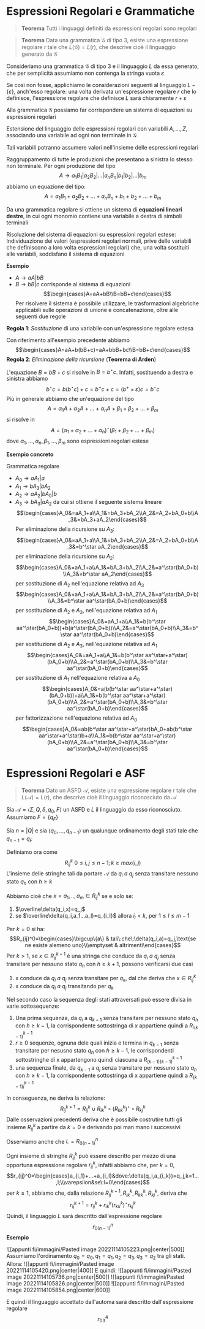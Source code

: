 # Espressioni Regolari e Grammatiche

>**Teorema**
>Tutti i linguaggi definiti da espressioni regolari sono regolari

>**Teorema**
>Data una grammatica $\mathcal G$ di tipo 3, esiste una espressione regolare $r$ tale che $L(\mathcal G)=L(r)$, che descrive cioè il linguaggio generato da $\mathcal G$

Consideriamo una grammatica $\mathcal G$ di tipo 3 e il linguaggio $L$ da essa generato, che per semplicità assumiamo non contenga la stringa vuota $\varepsilon$

Se così non fosse, applichiamo le considerazioni seguenti al linguaggio $L-\lbrace\varepsilon\rbrace$, anch'esso regolare: una volta derivata un'espressione regolare $r$ che lo definisce, l'espressione regolare che definisce $L$ sarà chiaramente $r+\varepsilon$

Alla grammatica $\mathcal G$ possiamo far corrispondere un sistema di equazioni su espressioni regolari

Estensione del linguaggio delle espressioni regolari con variabili $A,...,Z$, associando una variabile ad ogni non terminale in $\mathcal G$

Tali variabili potranno assumere valori nell'insieme delle espressioni regolari

Raggruppamento di tutte le produzioni che presentano a sinistra lo stesso non terminale. Per ogni produzione del tipo $$A\to a_1B_1|a_2B_2|...|a_nB_n|b_1|b_2|...|b_m$$abbiamo un equazione del tipo:
$$A=a_1B_1+a_2B_2+...+a_nB_n+b_1+b_2+...+b_m$$

Da una grammatica regolare si ottiene un sistema di **equazioni lineari destre**, in cui ogni monomio contiene una variabile a destra di simboli terminali

Risoluzione del sistema di equazioni su espressioni regolari estese:
Individuazione dei valori (espressioni regolari normali, prive delle variabili che definiscono a loro volta espressioni regolari) che, una volta sostituiti alle variabili, soddisfano il sistema di equazioni

**Esempio**
- $A\to aA|bB$
- $B\to bB|c$
corrisponde al sistema di equazioni
$$\begin{cases}A=aA+bB\\B=bB+c\end{cases}$$
Per risolvere il sistema è possibile utilizzare, le trasformazioni algebriche applicabili sulle operazioni di unione e concatenazione, oltre alle seguenti due regole

**Regola 1**: _Sostituzione_ di una variabile con un'espressione regolare estesa

Con riferimento all'esempio precedente abbiamo 
$$\begin{cases}A=aA+b(bB+c)=aA+bbB+bc\\B=bB+c\end{cases}$$
**Regola 2**: _Eliminazione della ricursione_ (**Teorema di Arden**)

L'equazione $B=bB+c$ si risolve in $B=b^\star c$. Infatti, sostituendo a destra e sinistra abbiamo
$$b^\star c=b(b^\star c)+c=b^+c+c=(b^++\varepsilon)c=b^\star c$$
Più in generale abbiamo che un'equazione del tipo 
$$A=\alpha_1A+\alpha_2A+...+\alpha_nA+\beta_1+\beta_2+...+\beta_m$$
si risolve in 
$$A=(\alpha_1+\alpha_2+...+\alpha_n)^\star(\beta_1+\beta_2+...+\beta_m)$$
dove $\alpha_1,...,\alpha_n,\beta_1,...,\beta_m$ sono espressioni regolari estese

**Esempio concreto**

Grammatica regolare
- $A_0\to aA_1|a$
- $A_1\to bA_3|bA_2$
- $A_2\to aA_2|bA_0|b$
- $A_3\to bA_3|aA_2$
da cui si ottiene il seguente sistema lineare
$$\begin{cases}A_0&=aA_1+a\\A_1&=bA_3+bA_2\\A_2&=A_2+bA_0+b\\A_3&=bA_3+aA_2\end{cases}$$
Per eliminazione della ricursione su $A_3$:
$$\begin{cases}A_0&=aA_1+a\\A_1&=bA_3+bA_2\\A_2&=A_2+bA_0+b\\A_3&=b^\star aA_2\end{cases}$$
per eliminazione della ricursione su $A_2$:
$$\begin{cases}A_0&=aA_1+a\\A_1&=bA_3+bA_2\\A_2&=a^\star(bA_0+b)\\A_3&=b^\star aA_2\end{cases}$$
per sostituzione di $A_2$ nell'equazione relativa ad $A_3$
$$\begin{cases}A_0&=aA_1+a\\A_1&=bA_3+bA_2\\A_2&=a^\star(bA_0+b)\\A_3&=b^\star aa^\star(bA_0+b)\end{cases}$$
per sostituzione di $A_2$ e $A_3$, nell'equazione relativa ad $A_1$
$$\begin{cases}A_0&=aA_1+a\\A_1&=b(b^\star aa^\star(bA_0+b))+b(a^\star(bA_0+b))\\A_2&=a^\star(bA_0+b)\\A_3&=b^\star aa^\star(bA_0+b)\end{cases}$$
per sostituzione di $A_2$ e $A_3$, nell'equazione relativa ad $A_1$
$$\begin{cases}A_0&=aA_1+a\\A_1&=b(b^\star aa^\star+a^\star)(bA_0+b)\\A_2&=a^\star(bA_0+b)\\A_3&=b^\star aa^\star(bA_0+b)\end{cases}$$
per sostituzione di $A_1$ nell'equazione relativa a $A_0$
$$\begin{cases}A_0&=a(b(b^\star aa^\star+a^\star)(bA_0+b))+a\\A_1&=b(b^\star aa^\star+a^\star)(bA_0+b)\\A_2&=a^\star(bA_0+b)\\A_3&=b^\star aa^\star(bA_0+b)\end{cases}$$
per fattorizzazione nell'equazione relativa ad $A_0$
$$\begin{cases}A_0&=ab(b^\star aa^\star+a^\star)bA_0+ab(b^\star aa^\star+a^\star)b+a\\A_1&=b(b^\star aa^\star+a^\star)(bA_0+b)\\A_2&=a^\star(bA_0+b)\\A_3&=b^\star aa^\star(bA_0+b)\end{cases}$$

# Espressioni Regolari e ASF

>**Teorema**
>Dato un ASFD $\mathcal A$, esiste una espressione regolare $r$ tale che $L(\mathcal A)=L(r)$, che descrive cioè il linguaggio riconosciuto da $\mathcal A$

Sia $\mathcal A=\langle\Sigma,Q,\delta,q_0,F\rangle$ un ASFD e $L$ il linguaggio da esso riconosciuto. Assumiamo $F=\lbrace q_F\rbrace$

Sia $n=|Q|$ e sia $\langle q_0,...,q_{n-1}\rangle$ un qualunque ordinamento degli stati tale che $q_{n-1}=q_F$

Definiamo ora come $$R_{ij}^k\:0\leq i,j\leq n-1;k\geq max(i,j)$$
L'insieme delle stringhe tali da portare $\mathcal A$ da $q_i\:a\:q_j$ senza transitare nessuno stato $q_h$ con $h\geq k$

Abbiamo cioè che $x=a_1,..,a_m\in R_{ij}^k$ se e solo se:

1. $\overline\delta(q_i,x)=q_j$
2. se $\overline\delta(q_i,a_1...a_l)=q_{i_l}$ allora $i_l\lt k$, per $1\leq l\leq m-1$

Per $k=0$ si ha:
$$R_{ij}^0=\begin{cases}\bigcup\{a\} & tali\:che\:\delta(q_i,a)=q_j,\text{se ne esiste alemeno uno}\\\emptyset & altrimenti\end{cases}$$
Per $k\gt1$, se $x\in R_{ij}^{k+1}$ è una stringa che conduce da $q_i\:a\:q_j$ senza transitare per nessuno stato $q_h$ con $h\geq k+1$, possono verificarsi due casi

1. x conduce da $q_i\:a\:q_j$ senza transitare per $q_k$, dal che deriva che $x\in R_{ij}^k$
2. x conduce da $q_i\:a\:q_j$ transitando per $q_k$

Nel secondo caso la sequenza degli stati attraversati può essere divisa in varie sottosequenze:

1. Una prima sequenza, da $q_i$ a $q_{k-1}$ senza transitare per nessuno stato $q_h$ con $h\geq k-1$, la corrispondente sottostringa di $x$ appartiene quindi a $R_{i(k-1)}^{k-1}$
2. $r\geq0$ sequenze, ognuna dele quali inizia e termina in $q_{k-1}$ senza transitare per nesusno stato $q_h$ con $h\geq k-1$, le corrispondenti sottostringhe di x appartengono quindi ciascuna a $R_{(k-1)(k-1)}^{k-1}$
3. una sequenza finale, da $q_{k-1}$ a $q_j$ senza transitare per nessuno stato $q_h$ con $h\geq k-1$, la corrispondente sottostringa di x appartiene quindi a $R_{(k-1)j}^{k-1}$

In conseguenza, ne deriva la relazione:
$$R_{ij}^{k+1}=R_{ij}^k\cup R_{ik}^k\circ(R_{kk}^k)^\star\circ R_{kj}^k$$
Dalle osservazioni precedenti deriva che è possibile costrutire tutti gli insieme $R_{ij}^k$ a partire da $k=0$ e derivando poi man mano i successivi

Osserviamo anche che $L=R_{0(n-1)}^n$

Ogni insieme di stringhe $R_{ij}^k$ può essere descritto per mezzo di una opportuna espressione regolare $r_{ij}^k$, infatti abbiamo che, per $k=0$,
$$r_{ij}^0=\begin{cases}a_{i_1}+...+a_{i_l}&dove:\delta(q_i,a_{i_k})=q_j,k=1...,l;\\\varepsilon&se\:l=0\end{cases}$$
per $k\geq1$, abbiamo che, dalla relazione $R_{ij}^{k+1},R_{ik}^k,R_{kk}^k,R_{kj}^k$, deriva che $$r_{ij}^{k+1}=r_{ij}^k+r_{ik}^k(r_{kk}^k)^\star r_{kj}^k$$
Quindi, il linguaggio $L$ sarà descritto dall'espressione regolare
$$r_{0(n-1)}^n$$
**Esempio**

![[appunti fi/immagini/Pasted image 20221114105223.png|center|500]]
Assumiamo l'ordinamento $q_0=q_0,q_1=q_1,q_2=q_3,q_3=q_2$ tra gli stati. 
Allora:
![[appunti fi/immagini/Pasted image 20221114105420.png|center|400]]
E quindi:
![[appunti fi/immagini/Pasted image 20221114105736.png|center|500]]
![[appunti fi/immagini/Pasted image 20221114105826.png|center|500]]
![[appunti fi/immagini/Pasted image 20221114105854.png|center|600]]

E quindi il linguaggio accettato dall'automa sarà descritto dall'espressione regolare 
$$r_{03}^4$$
